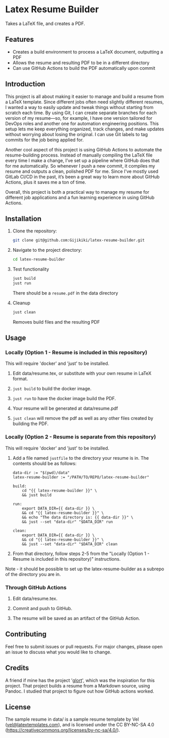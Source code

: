 # Latex Resume Builder

Takes a LaTeX file, and creates a PDF.

## Features
- Creates a build environment to process a LaTeX document, outputting a PDF
- Allows the resume and resulting PDF to be in a different directory
- Can use GitHub Actions to build the PDF automatically upon commit

## Introduction

This project is all about making it easier to manage and build a resume
from a LaTeX template. Since different jobs often need slightly different
resumes, I wanted a way to easily update and tweak things without starting from
scratch each time. By using Git, I can create separate branches for each
version of my resume—so, for example, I have one version tailored for DevOps
roles and another one for automation engineering positions. This setup lets me
keep everything organized, track changes, and make updates without worrying
about losing the original.  I can use Git labels to tag commits for the
job being applied for.

Another cool aspect of this project is using GitHub Actions to automate the
resume-building process.  Instead of manually compiling the LaTeX file every
time I make a change, I’ve set up a pipeline where GitHub does that for me
automatically. So whenever I push a new commit, it compiles my resume and
outputs a clean, polished PDF for me.  Since I've mostly used GitLab CI/CD in the
past, it’s been a great way to learn more about GitHub Actions, plus it saves me a
ton of time.

Overall, this project is both a practical way to manage my resume for different
job applications and a fun learning experience in using GitHub Actions.

## Installation

1. Clone the repository:

    ```bash
    git clone git@github.com:Gijikiki/latex-resume-builder.git
    ```

2. Navigate to the project directory:

    ```bash
    cd latex-resume-builder
    ```

3. Test functionality

    ```bash
    just build
    just run
    ```

    There should be a `resume.pdf` in the data directory

4. Cleanup

    ```bash
    just clean
    ```

    Removes build files and the resulting PDF

## Usage

### Locally (Option 1 - Resume is included in this repository)

This will require 'docker' and 'just' to be installed.

1.  Edit data/resume.tex, or substitute with your own resume in LaTeX format.

2.  `just build` to build the docker image.

3.  `just run` to have the docker image build the PDF.

4.  Your resume will be generated at data/resume.pdf

5.  `just clean` will remove the pdf as well as any other files created by building the PDF.


### Locally (Option 2 - Resume is separate from this repository)

This will require 'docker' and 'just' to be installed.

1.  Add a file named `justfile` to the directory your resume is in.  The contents should be as follows:

    ```
    data-dir := "$(pwd)/data"
    latex-resume-builder := "/PATH/TO/REPO/latex-resume-builder"

    build:
        cd "{{ latex-resume-builder }}" \
        && just build

    run:
        export DATA_DIR={{ data-dir }} \
        && cd "{{ latex-resume-builder }}" \
        && echo "The data directory is: {{ data-dir }}" \
        && just --set "data-dir" "$DATA_DIR" run

    clean:
        export DATA_DIR={{ data-dir }} \
        && cd "{{ latex-resume-builder }}" \
        && just --set "data-dir" "$DATA_DIR" clean
    ```

2.  From that directory, follow steps 2-5 from the "Locally (Option 1 - Resume
    is included in this repository)" instructions.

Note - it should be possible to set up the latex-resume-builder as a subrepo of the directory you are in.

### Through GitHub Actions

1.  Edit data/resume.tex.

2.  Commit and push to GitHub.

3.  The resume will be saved as an artifact of the GitHub Action.

## Contributing

Feel free to submit issues or pull requests. For major changes, please open an issue to discuss what you would like to change.

## Credits

A friend if mine has the project '[glort](https://github.com/rbuysse/glort/tree/main)', which was the inspiration for this
project.  That project builds a resume from a Markdown source, using Pandoc.  I studied that project to figure out
how GitHub actions worked.

## License

The sample resume in data/ is a sample resume template by Vel (vel@latextemplates.com), and is licensed under the CC BY-NC-SA 4.0 (https://creativecommons.org/licenses/by-nc-sa/4.0/).

